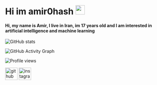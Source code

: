 # Hi im amir0hash <img src="https://raw.githubusercontent.com/aemmadi/aemmadi/master/wave.gif" width="30px">
#### Hi, my name is Amir, I live in Iran, im 17 years old and I am interested in artificial intelligence and machine learning


![GitHub stats](https://github-readme-stats.vercel.app/api?username=amir0hash&show_icons=true)  

![GitHub Activity Graph](https://activity-graph.herokuapp.com/graph?username=amir0hash)  

![Profile views](https://gpvc.arturio.dev/amir0hash)  

[<img src='https://cdn.jsdelivr.net/npm/simple-icons@3.0.1/icons/github.svg' alt='github' height='40'>](https://github.com/amir0hash)  [<img src='https://cdn.jsdelivr.net/npm/simple-icons@3.0.1/icons/instagram.svg' alt='instagram' height='40'>](https://www.instagram.com/amir0hash/)  
